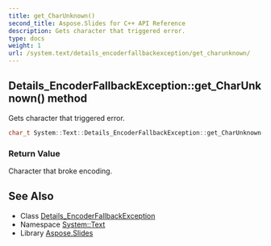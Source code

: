 ```yaml
---
title: get_CharUnknown()
second_title: Aspose.Slides for C++ API Reference
description: Gets character that triggered error.
type: docs
weight: 1
url: /system.text/details_encoderfallbackexception/get_charunknown/
---
```

## Details_EncoderFallbackException::get_CharUnknown() method


Gets character that triggered error.

```cpp
char_t System::Text::Details_EncoderFallbackException::get_CharUnknown()
```


### Return Value

Character that broke encoding.

## See Also

* Class [Details_EncoderFallbackException](../)
* Namespace [System::Text](../../)
* Library [Aspose.Slides](../../../)